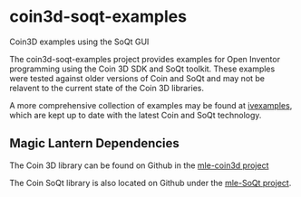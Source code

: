 # coin3d-soqt-examples
Coin3D examples using the SoQt GUI

The coin3d-soqt-examples project provides examples for Open Inventor programming using the Coin 3D SDK and SoQt toolkit.
These examples were tested against older versions of Coin and SoQt and may not be relavent to the current state of the
Coin 3D libraries.

A more comprehensive collection of examples may be found at [ivexamples](https://github.com/coin3d/ivexamples), which
are kept up to date with the latest Coin and SoQt technology.

## Magic Lantern Dependencies
The Coin 3D library can be found on Github in the [mle-coin3d project](https://github.com/coin3d/mle-coin3d)

The Coin SoQt library is also located on Github under the [mle-SoQt project](https://github.com/coin3d/mle-SoQt).
